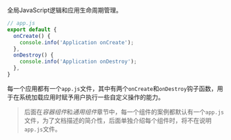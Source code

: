 全局JavaScript逻辑和应用生命周期管理。
```javascript
// app.js
export default {
  onCreate() {
    console.info('Application onCreate');
  },
  onDestroy() {
    console.info('Application onDestroy');
  },
}
```

每一个应用都有一个`app.js`文件，其中有两个`onCreate`和`onDestroy`钩子函数，用于在系统加载应用时赋予用户执行一些自定义操作的能力。

> 后面在*容器组件*和*通用组件*章节中，每一个组件的案例都默认有一个`app.js`文件，为了文档描述的简介性，后面单独介绍每个组件时，将不在说明`app.js`文件。